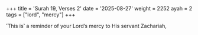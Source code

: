 +++
title = 'Surah 19, Verses 2'
date = '2025-08-27'
weight = 2252
ayah = 2
tags = ["lord", "mercy"]
+++

˹This is˺ a reminder of your Lord’s mercy to His servant Zachariah,